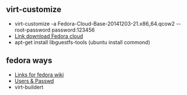 ## virt-customize ##
-  virt-customize -a Fedora-Cloud-Base-20141203-21.x86_64.qcow2 --root-password password:123456
-  [Link download Fedora cloud](http://ftp.sjtu.edu.cn/fedora/linux/releases/21/Cloud/Images/x86_64/)
-  apt-get install libguestfs-tools (ubuntu install commond)
## fedora ways ##
- [Links for fedora wiki](http://fedoraproject.org/wiki/QA:Testcase_Virtualization_Import_Guest_Install)
- [Users & Passwd](http://libguestfs.org/virt-builder.1.html#users-and-passwords)
- virt-buildert
